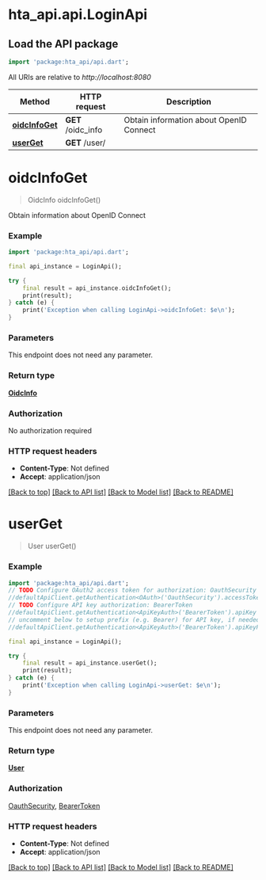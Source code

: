 # hta_api.api.LoginApi

## Load the API package
```dart
import 'package:hta_api/api.dart';
```

All URIs are relative to *http://localhost:8080*

Method | HTTP request | Description
------------- | ------------- | -------------
[**oidcInfoGet**](LoginApi.md#oidcinfoget) | **GET** /oidc_info | Obtain information about OpenID Connect
[**userGet**](LoginApi.md#userget) | **GET** /user/ | 


# **oidcInfoGet**
> OidcInfo oidcInfoGet()

Obtain information about OpenID Connect

### Example
```dart
import 'package:hta_api/api.dart';

final api_instance = LoginApi();

try {
    final result = api_instance.oidcInfoGet();
    print(result);
} catch (e) {
    print('Exception when calling LoginApi->oidcInfoGet: $e\n');
}
```

### Parameters
This endpoint does not need any parameter.

### Return type

[**OidcInfo**](OidcInfo.md)

### Authorization

No authorization required

### HTTP request headers

 - **Content-Type**: Not defined
 - **Accept**: application/json

[[Back to top]](#) [[Back to API list]](../README.md#documentation-for-api-endpoints) [[Back to Model list]](../README.md#documentation-for-models) [[Back to README]](../README.md)

# **userGet**
> User userGet()



### Example
```dart
import 'package:hta_api/api.dart';
// TODO Configure OAuth2 access token for authorization: OauthSecurity
//defaultApiClient.getAuthentication<OAuth>('OauthSecurity').accessToken = 'YOUR_ACCESS_TOKEN';
// TODO Configure API key authorization: BearerToken
//defaultApiClient.getAuthentication<ApiKeyAuth>('BearerToken').apiKey = 'YOUR_API_KEY';
// uncomment below to setup prefix (e.g. Bearer) for API key, if needed
//defaultApiClient.getAuthentication<ApiKeyAuth>('BearerToken').apiKeyPrefix = 'Bearer';

final api_instance = LoginApi();

try {
    final result = api_instance.userGet();
    print(result);
} catch (e) {
    print('Exception when calling LoginApi->userGet: $e\n');
}
```

### Parameters
This endpoint does not need any parameter.

### Return type

[**User**](User.md)

### Authorization

[OauthSecurity](../README.md#OauthSecurity), [BearerToken](../README.md#BearerToken)

### HTTP request headers

 - **Content-Type**: Not defined
 - **Accept**: application/json

[[Back to top]](#) [[Back to API list]](../README.md#documentation-for-api-endpoints) [[Back to Model list]](../README.md#documentation-for-models) [[Back to README]](../README.md)

